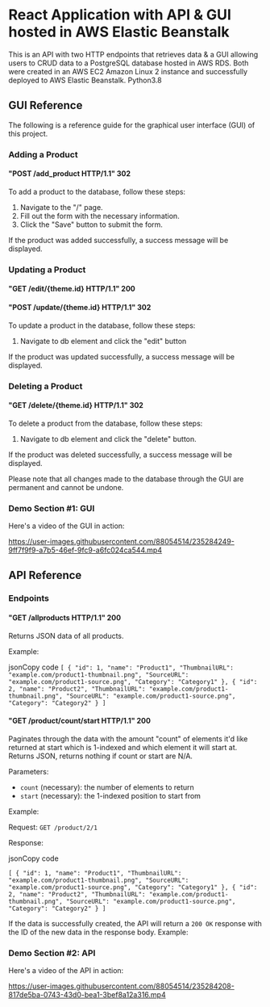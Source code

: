 React Application with API & GUI hosted in AWS Elastic Beanstalk
=============

This is an API with two HTTP endpoints that retrieves data & a GUI allowing users to CRUD data to a PostgreSQL database hosted in AWS RDS. Both were created in an AWS EC2 Amazon Linux 2 instance and successfully deployed to AWS Elastic Beanstalk. Python3.8

GUI Reference
-------------

The following is a reference guide for the graphical user interface (GUI) of this project.

### Adding a Product

#### "POST /add_product HTTP/1.1" 302


To add a product to the database, follow these steps:

1.  Navigate to the "/" page.
2.  Fill out the form with the necessary information.
3.  Click the "Save" button to submit the form.

If the product was added successfully, a success message will be displayed.

### Updating a Product

#### "GET /edit/{theme.id} HTTP/1.1" 200 
#### "POST /update/{theme.id} HTTP/1.1" 302


To update a product in the database, follow these steps:

1.  Navigate to db element and click the "edit" button

If the product was updated successfully, a success message will be displayed. 


### Deleting a Product

#### "GET /delete/{theme.id} HTTP/1.1" 302

To delete a product from the database, follow these steps:

1.  Navigate to db element and click the "delete" button.

If the product was deleted successfully, a success message will be displayed. 

Please note that all changes made to the database through the GUI are permanent and cannot be undone.


### Demo Section #1: GUI

Here's a video of the GUI in action:

https://user-images.githubusercontent.com/88054514/235284249-9ff7f9f9-a7b5-46ef-9fc9-a6fc024ca544.mp4



API Reference
-------------

### Endpoints

#### "GET /allproducts HTTP/1.1" 200

Returns JSON data of all products.

Example:

jsonCopy code
`
[
  {
    "id": 1,
    "name": "Product1",
    "ThumbnailURL": "example.com/product1-thumbnail.png",
    "SourceURL": "example.com/product1-source.png",
    "Category": "Category1"
  },
  {
    "id": 2,
    "name": "Product2",
    "ThumbnailURL": "example.com/product1-thumbnail.png",
    "SourceURL": "example.com/product1-source.png",
    "Category": "Category2"
  }
]
`

#### "GET /product/count/start HTTP/1.1" 200

Paginates through the data with the amount "count" of elements it'd like returned at start which is 1-indexed and which element it will start at. Returns JSON, returns nothing if count or start are N/A.

Parameters:

-   `count` (necessary): the number of elements to return
-   `start` (necessary): the 1-indexed position to start from 

Example:

Request: `GET /product/2/1`

Response:

jsonCopy code

`
[
  {
    "id": 1,
    "name": "Product1",
    "ThumbnailURL": "example.com/product1-thumbnail.png",
    "SourceURL": "example.com/product1-source.png",
    "Category": "Category1"
  },
  {
    "id": 2,
    "name": "Product2",
    "ThumbnailURL": "example.com/product1-thumbnail.png",
    "SourceURL": "example.com/product1-source.png",
    "Category": "Category2"
  }
]
`

If the data is successfully created, the API will return a `200 OK` response with the ID of the new data in the response body. Example:


### Demo Section #2: API

Here's a video of the API in action:


https://user-images.githubusercontent.com/88054514/235284208-817de5ba-0743-43d0-bea1-3bef8a12a316.mp4
